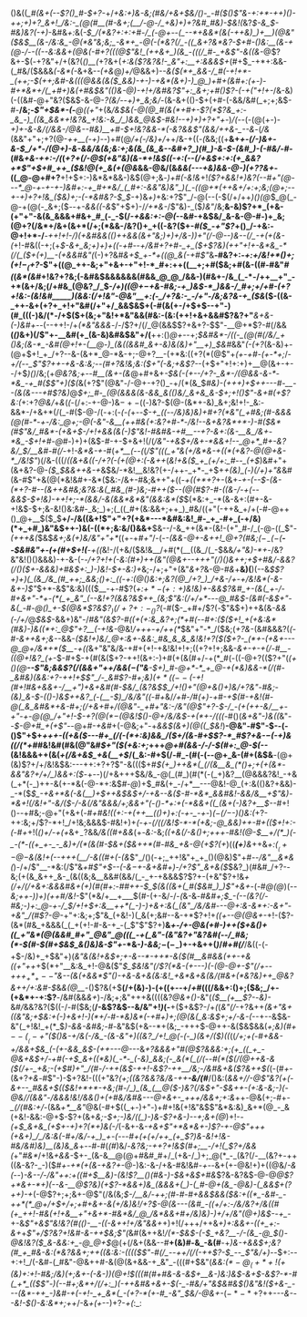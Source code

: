 ()&((*_#(&+(--$?()_#-$+?-*+/_+&:+)&-&;(#&/+&+$&/()-_-#($()$"&-+:+*-++)()-++;+)+?_&+!_/&:-_(@(#__(#-&+;(__/-@-/_+&)+)+?&#_#&)-$&!(_&?_$-&_$-#&)&?(-+)_-&#&_+:_&(*-$_/(*&?+:+:+#-/_(-@+--(_--*+&&*(&(-++&)_)+__)(@&"($&$__(&-/&:&_-@(*&"&;&;_-&*+_-@(-(*&?(/_-((_&+?&*&?-$+#_-()&:__(&-+(@-/--((--&:_&&+(@&(-#+?(((@$"&!_(++&+_)(&_-(((/_#-_+&$"-&((&*-@$?&+-$(_-_+?&"+/+(&?(_()__(_+?&+(*+:&($?&?&!-_&"+:__+:&&&$+*(#+$_-+*+:&&-(_#&/($&&&_(-&*(-_&+&-_-(+&_@_)+/_@&&+)-*-&($(*+_&&-/_#(-+!+*-_(++;-$(++;&#-&(((@_&_&(&($_&&)-+-)-+&*(&+)-)_@_)+#+(&#+:(+-)-#+*&*+/(_+#+)&(+#&$&"((_)_&-@_)-_+!+/&#&?$"+:_&+;+#()$?-(-$+($"+!+*_-_/&-&)(-((&#-@+"&?($&$-&-@-*$?($&/--+)+_&;&/-*(&-&+(()-$+(+#-(-&&/&#(_+;+;&$-#-__/&;-_$"+$&*-(_-___@((+"_+(&_/&$&(-@(@_#(&(*+#+-$?(*$?&_+:-_&_-)_((&_&&*+!&?&_+!&:-&_/_)&&_@&$-#&!--+)+)+?+"+-_)_/(--_(-(@(+-)-*+)+-&-&/(/&&-/_@&--#&)__+#-$+!&?&&-*(-&?&&$"(&&/++_&-_--&*-(_/&_(&&"+"+;+?(@-_++__(-+)--_)+#(@_/+(-/&)+/_++/&-+((_-(_&&;((+__&+*+-(/-)&+-&-$_/+*-/(@+)-&-&&/&(&;&:+;&(&_(&_&--&#+?_)(#_)-&-$-(&#_)-(-#&/-#-*(#&_+&-++:-/(_(*+?_+(/-@_$(+&"&)(&-*+!&$((_-+:(-_-(/+_&$+:+:(+_&&?+*$"+$+#_++_($&!_@(+_&(+(@&*&&-@&/(&_&&*(--*-+&)&&-@-)(+$?$?&+_-((_@-@+#+?__+!+$+:-)&*&*&&-)&$(@+;&_-)+#(-&!&_+!_($?+&&!+)&?(--#+"(@---*_@-+-+-+-)&#+:-+_#+*&/_(_#+:-&&"&)&"_)(_-((@+*(++&+/+:+;&;(@+;--+-+)+?+!&_($&)+;-(-*&#&?-$_$-_+)&_+)_+&:+?$"_/-@(--(-$(/+/++_)()(@_$_@(_-@-+(@(-_&+;($_--_+*-&_&(_(-&*$"+$+)-/_/+*&-_/$"&)-_($_)&"_/&;__&-&)$?+*_(+&-(+"+"-&(&_&&&+#&+_#_(-_-$(/_-+&&:+:-@(_--&#-+&$&/_&-&-@-#-)+_&;(@+?(/&*+/&+(&+*(/+;(*&&-/&?()+_+((-&?($+-_#($_-+"$?_+()_/-+&:-@+!+*-/__-*+_+!+!-/_)(+&#&&(_()++&&(&+"&;_)+)_+_/&_-)___)+"(/-@_--)&--_(/_-+(+(&-(*+!-#&((-+;(+_$-&+_&;+)+)+((-+#--+/&#+?+#-_+_($+*$?&)(++"+!+-&*&_-*(/(_($+(+)__-(+&&#&"(*_(-)+?&#_&+$_+-*+((@_&(-+#$"_&__-#&?+:_-+:+/&!+*()+;($+!-_($+?-_$"+((@_++-&;+"+&+-+"+!-*_#+:++((__+;+#($&;+#(&-((#-#&"_#(_(_&*(&_#+!&?+?&;(-&#&$&&&&&&(#&&_@_@_/&&-)(#&+-/&_(_-*-/++__+"_-+*(&+/&;(/+#&_(@&?_/_$-*_/+)((_@+$-$+&-#&;-+_)&$-*_)&&-/_#+;+/+#-(+?+!&:-(&!&#_____)(&&:(/+!&"-@&"__+:(-_/+?&:-_-/+"-/&;&?&-+_($&*($-((&-_++-&+(+?+_+!+"&#(/+"+/_&&$&$+(-#(&(+-/+$+$--+"-)(#_(((-)&/(*-/+$($+(&;+"&!+*&"&&(#&:-(&:(++!+&+&&#$?&?+"___&+&-(-)&#+_--(--++!-/+_(*&"&&&_-/-/$?+/(/_@(&&$$?+&+?-$$"-__@+*$?-#(/&&__(_()_&+)(/$"+-__&#(+_(&-&)&#&$&"+/(__++:()_@+-_-+;_$&#&*-/((-_(@(#(/&/_+()&;(&-*_-&#(@+!+-(__@-)_(&((&&#_&+-&)&(&)+"__+)_$&#_&&"_(-(+?_(&-&)+-(@+$+!_+_/+?--&-(&+*_@-*&-+;-@+?__-(+*&:((+?(*(@$"+_(+-*+#-(+*-*+;_/-*+/(--___$"$?++-+&-&:&;-_-_(#+?&!&;&:($+"(-&;+&$?-*-(+$+"+!+:+)+__@(&+-+--/+$_)()_/&;(+_@&?&;+--#__(&+-(&_@+#+&+_-$&(-(+--/+?-_&*-/(@&&-&-*-*&_-+_#($$"+)($(_&(+?$"(@&"-/-@+-+?()_-+/(*(&_$_#&)-(+++)+$++---#-__--(&(&---+#$?&)_@_$+;_#-_(@(&&&(&-&&_&(()&/_&+&_&-$+;+!()$"-&+#(+$?&:(_+:+?_@&/_+_&_(_(_-(/+:-+-@-)&$-+-(($_-_)&?-$(@-(&*+-&)_&+;&!+!-_&:-&&*-/+&+*(/(_-#($-@-/(-+:(_-(-(_+--_$-+_((--/&)&)&)+#+?(*&"(_+#&;(#-&&&(@(#-*-+-/&:_@+;-@(-&"-&__(++#&(+:&?+#-*-/&!--&+&?&*+*-)-#($&*(#$"&/_#&*-(+&+$-/+!+&&(&(-)$"&!-#&#&-+#__--+?-&+:(&-__&_/&+-*&_-$+!+#-@_#-)+)+(&$-#-+-$+&+!(/(*_/&"-+&$+/&+-*&&+!--_@+*_#+-&?&/_$_/__&#-#(/-*+!_-&*&-+-_#(_+*__(--(_(_/$"(((_+"&(+/&*&-+((*(+&?-@(@+&-*_/&!$"_)(/&-(((/_((&+&((-/+?(-(+(@+:(-&++_(_&!+&($_+_(+/+:_#--_(+$_)&#+"+(&+&?-@-_($_$&&++&-+_&$&/-*&!__&!&?(+-/++-_+*-_+$+*+(&)_(-)(/+)+"&*&#(&-#$"+&(@(*&!&#+-&*($&:-/&+-#&;&++"+((-_+((+*+?_+-(&+_-+-(--$-(&-(*+?-#--(&++&#&;&?&:&(_#&_(#-)&;-#++($--(@(#$?-#-((&-/-+(--&&$-$+!&)-++!+;-*(&&/-&(&&*&*&"(&&:&*($_$(*&:+_-*(&-&+:(#+-&-+!&$-$+;&-&!()&:&#-_&;_)+;(_((_#+(&:&&+;++_)_#&/((+"(-++&_+/+(-#-@++()_@+__$($_$__+/-/&((&+!$"+"+?(+&*---*&#&:&!_#-_+_-#+_(-+/&)(*+_+#_)&"&$++-)&(-((*+;&:&/()&&+__$&--/-&_++(&*-(&!-(+"_#-/_(-@-((_$"-_(+++&(_$&$_&+;&(+)&/&"+"+*_((+-+_#+"_/-(-*-(&&_-_@+-&++!_@+?(#&;($-_-(-$(__--$&#&"+-(+(#+$+!(__-+((*&!-/(+&/($&!&__/+#(*(__((&_/(_-$&&_/+"&)-*+_-/&?&"&!()()&&&)-+-&-(-*-/+?+!+_(-&:(#+)_++(&"(@&+--+++"(/_)()&++;+$+#&/-&&?(/()($+-&&&)+#&$+:_)-)&!-$+-&:_)+*&;-/+;+"+(&"_&+?_&-@-#_&_+__&)(__)(--&_$$?+)+)(_(&_/&_(#_++;_&&;()+:_((-+:(@()&:+;&?(@_/+?_)_/+&-/+-+/&!&*(-&-&+-)$"_$+*-&$"&:&)((($__-+-#$?(*+:_$+*-(+:+$_)&!&)+-&&$?&#_+-(&(_+-/-#+&+"-*+-(*(_+_&"_(--&!+?(&&?&$++_(&;$"&:(/+/+*---@_#&$-(&*_#(-&$+"-&(_-#-@()_+-$(@&*$?&$$?_)(/+?+:-_()$?_(-#($-_+#+/$?(*-*$"&$+)++&(&_-&&(-/+/_@_$&$_-&&+)&"-/_#&"(&$?-#((+(+:&_&?+;(*+#(--#+:($($+!_+(+&:&*(#&)-)&((*+:_@$"+?__(-+!&-_@&!_/+++-+/++(*_$&"+"-*_/($&;(*+?&*-(&#&&&?(*(_-#-_&+_+_&+;&--*&&-_($&!+)&/_@+:&+-&&:_#&_&_&_&!&!+?($($+?-_(*+-(+&+---@_@+/&*+*($__-+((_&+"&"&/&-+#+(+!-+&!&!+!+;((+?+!+;&&-*&+-+-+(/-#__-((@+!&?_(+*-$-#+$-+(#(&($+?-++!(&+:-)+#(+(&(#+/-+(*_#(-((-@+?(($?+"(*(+()(@__--$"&;&&$?(/_(&&+"+_+/_&_&($-($"&__-_$+)_#-@+*-*_+_@-+(*&)&&-*(/(#-_&#&)(&&:+?-++!+$$"_/-_&#$?-#+;&)($+*((--($-_+!(#+!_#&+&&+-_/__+"_)+_&+&#(#-$&/_(&?&$_$_/+!()+"(@+&()+)&/+?&"-#&;-(&)_&-$-(()-)&$++&?_(-(__-$_)_/&/&"((-#+*&/_/+#-/_#_(+)-+_#___-+$(#-+&!(#-@(_&_&#&*+&-#+;(/+&+#+/(@&"-_+#+"&:-/&"(@$"+?-$-/_-(+(++-&/__+-+"-+-@(@_/+"+!-$-+$?(@(*-$(@&!_$()-@+/&/&$-+(*+-_/(((_-#()(*&+&"-)&((*&"_--$-@+#_+(+$"-_-@+#_-+&_#+(-@&;+"-+_&&$(&+)(@((_$&!_)__-@&"-#$"-$--(-()$"+$+_+++-((+&($---#+_(/(-(*+:&)&&_/($+/(&-#+$$?-*_#$?+&-$-$(-+)&((/(*+#_#&!&#(#&$(@$"&#_$+"($(+&:+;_+++_@+#(&&*-/-/-$(#+:_@-$(--*_(&!&&&++(&(_+(/&+&$_+&(__+$_/(_&:-#+$(/-#_-(#(-(--@+_&-(#+(&$&__-(@+(&)$?+/+/&!&$&:---++:+?+?$"-&((($+#_$(+_)++&*(_(/(&__&_(*()+;+(+(&*-&&"&?+/+/_)&&+:($_-+--)(/+&+++$&/&_-@(_(#_)(#(*(-(_+)&?__(@&&&?&!_-+&(_+*(-_)++-&(+-*&(-@-*+:&$_#-@_)+$_#&(+_-/+*__---@&!-@_(+:&(()&?+&&)-_-*($_$_-+&+*&(-&(__)+$++&$&$+/-+&--&($-#-*&*_&&#&!-&&/&__+$"&)-*&$+!($___/&!+"-&_/($-/-&(/&"&&&/+;&&+"(-()-*+:+(-*&&+((_(&+(-)&?+__$--_#+!()-_-_+#&;-@+"(+&+(*-#+#&!((+:_-+(_++__(()+)+:(-+-_-+*-)_$(-(/-$-)()&:(_+?-++:&;+/$?-*+!_/+!&;&&&$-#&!+)+*_(-+-(_/((_/&!_$-*-*(+&;-@_&&)++-#+(($+!+:-(-#+*+!(_()+/-+(+_&+$_-$?&&_/&((#+&&_(+-_&:_-&;___((_+&(/-&()+;+_++-#&!(@-$__+/(*_)(-_-(*-((+_+-_-_&)+/(*(&(#-$&+($&++*(#-#&_+&-@(+$?(+_)((___(+__)&_++&*+:($__(+-@-$&(&!+(-_-+++(__/-&($($_#+(-(&*$"_/()(-+;_++!&"+_+_()(@&)$"+#-_-/&"__&*&(_)-/+/$"__-*&:(/$"&_+#$"+$--(-&$-$+-&+&#+)-/+?$"_&+&($_$&?_)(#&#_/+?--&;(+(&_&++_&-_(&((&;&__&&#(&&/(_-_+-+&&&$?$?+-(+&"$?+!&*+(_/+/(/+&+:&&&#&+(+_)(#(#+:-#_#++-$_$(&((_&+(_#($&#_)_)$"+&+*-(-#_@(@_)(*--&;++-)_)+)(++#_/&!-*$"(*&/+__+___$(#-(+-&/-/-*(*&-&*-#&#+;_$_-(--(&?(/-#&;-)+:_@-+-/_$_/+!+$+:&__++*(_-)-)+&+:&(_(&"_/&/&#---@+:&-&*+:-&+"-+&"_/(#$?-@-*+"+:&;+;$"&_(+&!-)(_&(+;&#--&-+*$?+!+*((+--@(@&+-*+!-($?-(&*(#&_+&&&(_(_+(+!-#-&-+_-(_$"$"$?+)__&*_+-/+-_@&(+#-)++($+&()+((_+"&*(@(&&#_#+"_@&"_@(((_-+(_&"-(&"&?+"&?&#(--/_#&;(*-$(#-$(#+$&$_&()&)&-$"+*-*&-_)-&&;_$-(-_-)+$-+&++(_)_/_#+#(/___/&((-(-+$-/&)+_+$&"+)(*&"&(&!_+&$+;+-&--*-++*-&($(#__&#&&(++-+&((+"+_+*+$(*+"__&:&_+!-@&($"_$_$&!&"(/$?(*&-(+---)(-(@-@+-$"(/+*--+*+$+_+*_+--$"&--(&(+&&*$"()-+&-&+&(&:&!_+&*&+&(&/(#&+(*&?&)++_@&?&++/+:&#-$_&_&(@__-_()$?&(+$__(/+(&)-)-(+((+--+/_+_#(((/&&+:()+;($&;_/+-(+&*+-+:$?__-/&#(&&_&+_)-/&;+;&"+++&((((&?_@&$+$()-_&"(*($__(+__$?-*-*&)-*&#_/_&&?&?($((-/-#($&;(__/-&$?&$--&/&"+!_)_(-__+($+&$?-/+_(_(_&"(/_-+?&++_(&+"&+((&"&;+$&:+(-)+&+!-)(*+/-#-*&)&*(-+#+)+;(@(&(_&:&$+;+/-&-(_--+--&$&-&"(_+!&!_+(*_$_)-&&-&#&;-#-_&"&$(+&--*+(&;_-+++$-@++-&($&$&&(*+;&)(#+$--(__(-+$"($()&-+/&(-/&_-(&-&"+)((&?_/+!_@(-(-_)(&+/($_)_((*((_/+;+(-#+&&-+/&&+$&_(-(+-&&_&$-(++---@---_&*+?&_&&+"_#(@$?&&&:+;(+_((_+_-@&+&$+/_-+#(-+$_&+((*&)(_-*-_(-&)_&&;(-_&(*(_(/(--#(*($(/(@+_+&-&($(/+-_+&;-(+$_#_)+"_/(#-/-++(&$-++!-&$?-++__/&;-/&#&+&($?&++$(*(-(#_+_-(&+?_+&_-#$"-)-$+?&!-(((+"&?_(+;((&?&*&?&/&*-++__-&/(#___/()&:(*&&+/_/-@$"&?(+(-&+--_#&&+$(_($&!+*+*-+&;(#-/_)_(&_(__@($-)&?(/&$+"-$&++-(_+:&-&;-)_(-@&/_/(&&"-/&&&!&!_/&&()+(_+_#&/&#&---_@+_&+-_+++/&&+;+:&*++_-_@&(+;-#+*-_(/(#&:+/-*(&&_+*__&"_@&(-#+$((_+-)+"-)+#+!&(+!&"&$$"&*&:&)_&+*(@_-_&(+&!-&&:-@+$-$$?+$(&+_&;-$+;-)&/((_)-)&-$?+&-)--+;&+(@_)+!-_-(+$_&+&_(+$+-+)+?(*+)&$($-/_(-&+-&*-+&+$"+*&*&+-)$?-+-@$"+++(+&+)_/_/&:&(-#+/&/-+_)_+-(---#+(+(+/++_(+_$?_)&-&!+!&-_#&/&#_)&)__(_&)&_&*+-_-_#-#(_(#_)&/-*&?&;-++?+!&$(#+;__-/+!(_$?+/&&(*+"_#&*_/+!&*+&&*-$+-_(&-&__@(@+#&#_#+/_(+&-/_)+;_@(*_-_(&?(/-__(&?+-++((&-&?-_-)($_#+-+*(+(&-+&?+_-@-)&:-&-/+&-#&!&#_-+--_&+(+-@&!+)+((@&/_-&(--_)_-&--/-/&"+*+:+((#+$__&)-(&!$?__()(#&*-)-$&+&$+#&_$?&-&?&$-@-@_@$?+*&+-*+)(--&-__@$?&)(+$?-*&&+)&_(&&&+(_)-(_#-@+(&_-@&)-(_&&$+($?+$+)-+_(-@$?+;+;&+-@$"(/&(&;___$-/__&/-++;(#-#-#+&&$&&($&:+((*_-&#-_-++*(*_@+/+$+/+;+#+&+-&(+/&)&!_/+?_$-@(&---(&#_-((+/+:-/&/&?+/&((#(+_++!-#&(+!+&__+"+&+*-#&*&/_@_/&*&&+#+/&)&)-)+/+/&"(@+)&$-_-*+_-*+-&*$"+&$"&!&?(#_(()-___-((-&++!+/&"&&+*+)+!(/+++/++&*+)+:&&+_-((_+_+:-&+*+*$"+/$?&?+!&#-_&_-++$&;$"(*&#(&++&!_/(*-$&$-(-$_+&?__-/-(&_-@_$()-@&!&?($_&-&&:+_-@_@+$_@(+(/&+(&&--#__+(&)_#-_&_-&(#__-+_)&-+&&$+;&?(#_+_#&-&:(*&?&&+;++((&:&:-(((($$"-#(/_--++/(/(-++$?-$_--_$"&/+)--_$+:--+:+!_/(-&#-(_#&"-@&++#-&(@(&+&&-+_&"_-(((#+$&"(*&_&:_$(*-@_(+*+!($+(&)+:+!-#&;_/&)_(+;&+-(-&-)_)(@+!_$(((#(#+#&-&-&$+__&-)&:_)&$-&+$-&$?-*-#(_+*_(($$"-)(--#+;&*+/(/+:_)(-++&#&+&+-$_(-_-#&/+"&$&#&$()&"&!($+&-_---(&*-++_-)&#-+(-+!-_+_&*(_-(+?-*(+-#_-&"_$&/-@&+-*($-*-*+?+$+-_--*&---&!-$()-*&:&*+;++_/-&_+(+_--)+?-_+(_:_:
